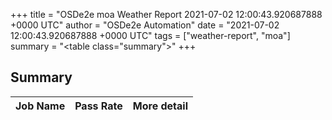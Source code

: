 +++
title = "OSDe2e moa Weather Report 2021-07-02 12:00:43.920687888 +0000 UTC"
author = "OSDe2e Automation"
date = "2021-07-02 12:00:43.920687888 +0000 UTC"
tags = ["weather-report", "moa"]
summary = "<table class=\"summary\"></table>"
+++
## Summary

| Job Name | Pass Rate | More detail |
|----------|-----------|-------------|




